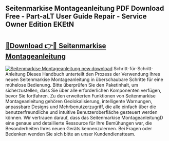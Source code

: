 ## Seitenmarkise Montageanleitung PDF Download Free - Part-aLT User Guide Repair - Service Owner Edition EKEtN

# <h2><a href="http://df7bpof.blite.top/?on=Seitenmarkise+Montageanleitung">🔗Download 👉🔴 Seitenmarkise Montageanleitung</a></h2>

[![Seitenmarkise Montageanleitung new download](https://i.imgur.com/lujVjoI.png)](http://df7bpof.blite.top/?on=Seitenmarkise+Montageanleitung)
Schritt-für-Schritt-Anleitung Dieses Handbuch unterteilt den Prozess der Verwendung Ihres neuen Seitenmarkise Montageanleitung in überschaubare Schritte für eine mühelose Bedienung. Bitte überprüfen Sie den Paketinhalt, um sicherzustellen, dass Sie über alle erforderlichen Komponenten verfügen, bevor Sie fortfahren. Zu den erweiterten Funktionen von Seitenmarkise Montageanleitung gehören Geolokalisierung, intelligente Warnungen, anpassbare Designs und Mehrbenutzerzugriff, die alle einfach über die benutzerfreundliche und intuitive Benutzeroberfläche gesteuert werden können. Wir vertrauen darauf, dass das Seitenmarkise MontageanleitungD eine genaue und detaillierte Ressource für Ihre Bemühungen war, die Besonderheiten Ihres neuen Geräts kennenzulernen. Bei Fragen oder Bedenken wenden Sie sich bitte an unser Kundendienstteam.
